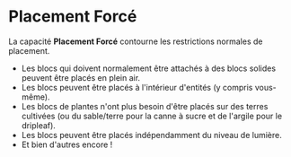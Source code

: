 # Placement Forcé
La capacité **Placement Forcé** contourne les restrictions normales de placement.

- Les blocs qui doivent normalement être attachés à des blocs solides peuvent être placés en plein air.
- Les blocs peuvent être placés à l'intérieur d'entités (y compris vous-même).
- Les blocs de plantes n'ont plus besoin d'être placés sur des terres cultivées (ou du sable/terre pour la canne à sucre et de l'argile pour le dripleaf).
- Les blocs peuvent être placés indépendamment du niveau de lumière.
- Et bien d'autres encore !